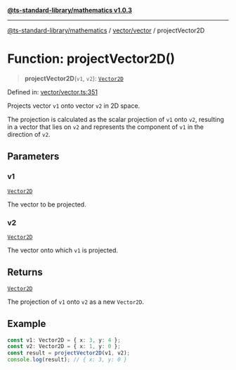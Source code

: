 [**@ts-standard-library/mathematics v1.0.3**](../../../README.md)

***

[@ts-standard-library/mathematics](../../../README.md) / [vector/vector](../README.md) / projectVector2D

# Function: projectVector2D()

> **projectVector2D**(`v1`, `v2`): [`Vector2D`](../type-aliases/Vector2D.md)

Defined in: [vector/vector.ts:351](https://github.com/gabaudette/ts-stdlib/blob/be448e6a9d9c20c6c2f27f6550ce4e65fc8c9b89/packages/mathematics/src/vector/vector.ts#L351)

Projects vector `v1` onto vector `v2` in 2D space.

The projection is calculated as the scalar projection of `v1` onto `v2`,
resulting in a vector that lies on `v2` and represents the component of `v1` in the direction of `v2`.

## Parameters

### v1

[`Vector2D`](../type-aliases/Vector2D.md)

The vector to be projected.

### v2

[`Vector2D`](../type-aliases/Vector2D.md)

The vector onto which `v1` is projected.

## Returns

[`Vector2D`](../type-aliases/Vector2D.md)

The projection of `v1` onto `v2` as a new `Vector2D`.

## Example

```ts
const v1: Vector2D = { x: 3, y: 4 };
const v2: Vector2D = { x: 1, y: 0 };
const result = projectVector2D(v1, v2);
console.log(result); // { x: 3, y: 0 }
```
